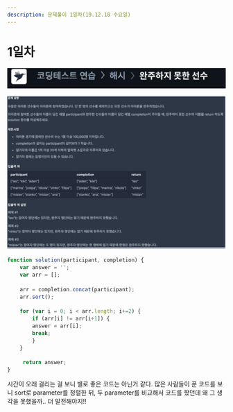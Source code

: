```yaml
---
description: 문제풀이 1일차(19.12.18 수요일)
---
```


# 1일차

![](<../.gitbook/assets/image (38).png>)

![](<../.gitbook/assets/image (55).png>)

```javascript
function solution(participant, completion) {
    var answer = '';
    var arr = [];

    arr = completion.concat(participant);
    arr.sort();

    for (var i = 0; i < arr.length; i+=2) {
        if (arr[i] != arr[i+1]) {
        answer = arr[i];
        break;
        } 
    }

     return answer;
}
```

시간이 오래 걸리는 걸 보니 별로 좋은 코드는 아닌거 같다. 많은 사람들이 푼 코드를 보니 sort로 parameter를 정렬한 뒤, 두 parameter를 비교해서 코드를 짰던데 왜 그 생각을 못했을까.. 더 발전해야지!!

